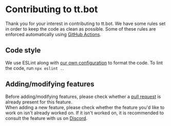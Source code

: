 <!--
Copyright (C) 2022 tt.bot dev team
 
This file is part of tt.bot.
 
tt.bot is free software: you can redistribute it and/or modify
it under the terms of the GNU Affero General Public License as published by
the Free Software Foundation, either version 3 of the License, or
(at your option) any later version.
 
tt.bot is distributed in the hope that it will be useful,
but WITHOUT ANY WARRANTY; without even the implied warranty of
MERCHANTABILITY or FITNESS FOR A PARTICULAR PURPOSE.  See the
GNU Affero General Public License for more details.
 
You should have received a copy of the GNU Affero General Public License
along with tt.bot.  If not, see <http://www.gnu.org/licenses/>.
-->

# Contributing to tt.bot
Thank you for your interest in contributing to tt.bot. We have some rules set in order to keep the code as clean as possible. Some of these rules are enforced automatically using [GitHub Actions](https://github.com/features/actions).

## Code style
We use ESLint along with [our own configuration](https://github.com/tt-bot-dev/eslint-config) to format the code. To lint the code, run `npx eslint .`.

## Adding/modifying features
Before adding/modifying features, please check whether a [pull request](https://github.com/tt-bot-dev/tt.bot/pulls) is already present for this feature.  
When adding a new feature, please check whether the feature you'd like to work on isn't already worked on. If it isn't worked on, it is recommended to consult the feature with us on [Discord](https://discord.gg/pGN5dMq).